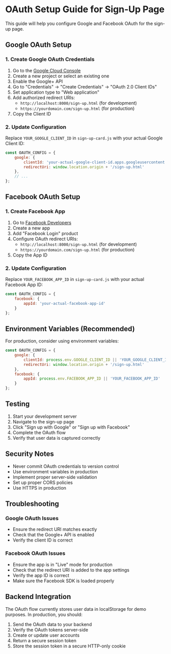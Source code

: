 # OAuth Setup Guide for Sign-Up Page

This guide will help you configure Google and Facebook OAuth for the sign-up page.

## Google OAuth Setup

### 1. Create Google OAuth Credentials
1. Go to the [Google Cloud Console](https://console.cloud.google.com/)
2. Create a new project or select an existing one
3. Enable the Google+ API
4. Go to "Credentials" → "Create Credentials" → "OAuth 2.0 Client IDs"
5. Set application type to "Web application"
6. Add authorized redirect URIs:
   - `http://localhost:8000/sign-up.html` (for development)
   - `https://yourdomain.com/sign-up.html` (for production)
7. Copy the Client ID

### 2. Update Configuration
Replace `YOUR_GOOGLE_CLIENT_ID` in `sign-up-card.js` with your actual Google Client ID:

```javascript
const OAUTH_CONFIG = {
    google: {
        clientId: 'your-actual-google-client-id.apps.googleusercontent.com',
        redirectUri: window.location.origin + '/sign-up.html'
    },
    // ...
};
```

## Facebook OAuth Setup

### 1. Create Facebook App
1. Go to [Facebook Developers](https://developers.facebook.com/)
2. Create a new app
3. Add "Facebook Login" product
4. Configure OAuth redirect URIs:
   - `http://localhost:8000/sign-up.html` (for development)
   - `https://yourdomain.com/sign-up.html` (for production)
5. Copy the App ID

### 2. Update Configuration
Replace `YOUR_FACEBOOK_APP_ID` in `sign-up-card.js` with your actual Facebook App ID:

```javascript
const OAUTH_CONFIG = {
    facebook: {
        appId: 'your-actual-facebook-app-id'
    }
};
```

## Environment Variables (Recommended)

For production, consider using environment variables:

```javascript
const OAUTH_CONFIG = {
    google: {
        clientId: process.env.GOOGLE_CLIENT_ID || 'YOUR_GOOGLE_CLIENT_ID',
        redirectUri: window.location.origin + '/sign-up.html'
    },
    facebook: {
        appId: process.env.FACEBOOK_APP_ID || 'YOUR_FACEBOOK_APP_ID'
    }
};
```

## Testing

1. Start your development server
2. Navigate to the sign-up page
3. Click "Sign up with Google" or "Sign up with Facebook"
4. Complete the OAuth flow
5. Verify that user data is captured correctly

## Security Notes

- Never commit OAuth credentials to version control
- Use environment variables in production
- Implement proper server-side validation
- Set up proper CORS policies
- Use HTTPS in production

## Troubleshooting

### Google OAuth Issues
- Ensure the redirect URI matches exactly
- Check that the Google+ API is enabled
- Verify the client ID is correct

### Facebook OAuth Issues
- Ensure the app is in "Live" mode for production
- Check that the redirect URI is added to the app settings
- Verify the app ID is correct
- Make sure the Facebook SDK is loaded properly

## Backend Integration

The OAuth flow currently stores user data in localStorage for demo purposes. In production, you should:

1. Send the OAuth data to your backend
2. Verify the OAuth tokens server-side
3. Create or update user accounts
4. Return a secure session token
5. Store the session token in a secure HTTP-only cookie
